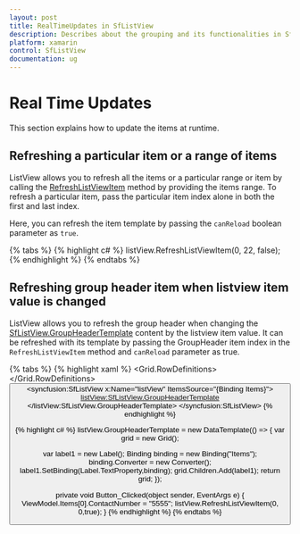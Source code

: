 ```yaml
---
layout: post
title: RealTimeUpdates in SfListView
description: Describes about the grouping and its functionalities in SfListView.
platform: xamarin
control: SfListView
documentation: ug
---
```


# Real Time Updates

This section explains how to update the items at runtime.

## Refreshing a particular item or a range of items

ListView allows you to refresh all the items or a particular range or item by calling the [RefreshListViewItem](https://help.syncfusion.com/cr/xamarin/Syncfusion.ListView.XForms.SfListView.html#Syncfusion_ListView_XForms_SfListView_RefreshListViewItem_System_Int32_System_Int32_System_Boolean_) method by providing the items range. To refresh a particular item, pass the particular item index alone in both the first and last index.

Here, you can refresh the item template by passing the `canReload` boolean parameter as `true`.

{% tabs %}
{% highlight c# %}
listView.RefreshListViewItem(0, 22, false);
{% endhighlight %}
{% endtabs %}

## Refreshing group header item when listview item value is changed

ListView allows you to refresh the group header when changing the [SfListView.GroupHeaderTemplate](https://help.syncfusion.com/cr/xamarin/Syncfusion.ListView.XForms.SfListView.html#Syncfusion_ListView_XForms_SfListView_GroupHeaderTemplate) content by the listview item value. It can be refreshed with its template by passing the GroupHeader item index in the `RefreshListViewItem` method and `canReload` parameter as true.

{% tabs %}
{% highlight xaml %}
<ContentPage xmlns:syncfusion="clr-namespace:Syncfusion.ListView.XForms;assembly=Syncfusion.SfListView.XForms">
<Grid>
    <Grid.RowDefinitions>
    <RowDefinition Height="50"/>
    <RowDefinition Height="*"/>
    </Grid.RowDefinitions>
    <Button Text="Modify ContactNumber" Clicked="Button_Clicked" />
    <syncfusion:SfListView x:Name="listView" ItemsSource="{Binding Items}">
    <listView:SfListView.GroupHeaderTemplate>
        <DataTemplate>
            <Grid BackgroundColor="#E4E4E4">
                <StackLayout Orientation="Horizontal" HorizontalOptions="Start"
                                VerticalOptions="Center" Padding="10,0,0,0">
                    <Label Text="{Binding Items, Converter={StaticResource Converter},Mode=TwoWay}" />
                </StackLayout>
            </Grid>
        </DataTemplate>
    </listView:SfListView.GroupHeaderTemplate>
  </syncfusion:SfListView>
</Grid>
</ContentPage>
{% endhighlight %}

{% highlight c# %}
listView.GroupHeaderTemplate = new DataTemplate(() =>
{
   var grid = new Grid();

   var label1 = new Label();
   Binding binding = new Binding("Items");
   binding.Converter = new Converter();
   label1.SetBinding(Label.TextProperty,binding);
   grid.Children.Add(label1);
   return grid;
 });

private void Button_Clicked(object sender, EventArgs e)
{
     ViewModel.Items[0].ContactNumber = "5555";
     listView.RefreshListViewItem(0, 0,true);
}
{% endhighlight %}
{% endtabs %}